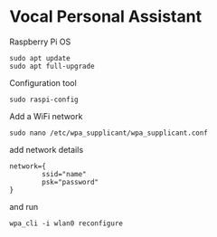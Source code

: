 # Vocal Personal Assistant


Raspberry Pi OS
```shell
sudo apt update
sudo apt full-upgrade
```

Configuration tool

```shell
sudo raspi-config
```

Add a WiFi network
```shell
sudo nano /etc/wpa_supplicant/wpa_supplicant.conf
```
add network details
```
network={
        ssid="name"
        psk="password"
}
```
and run
```shell
wpa_cli -i wlan0 reconfigure
```